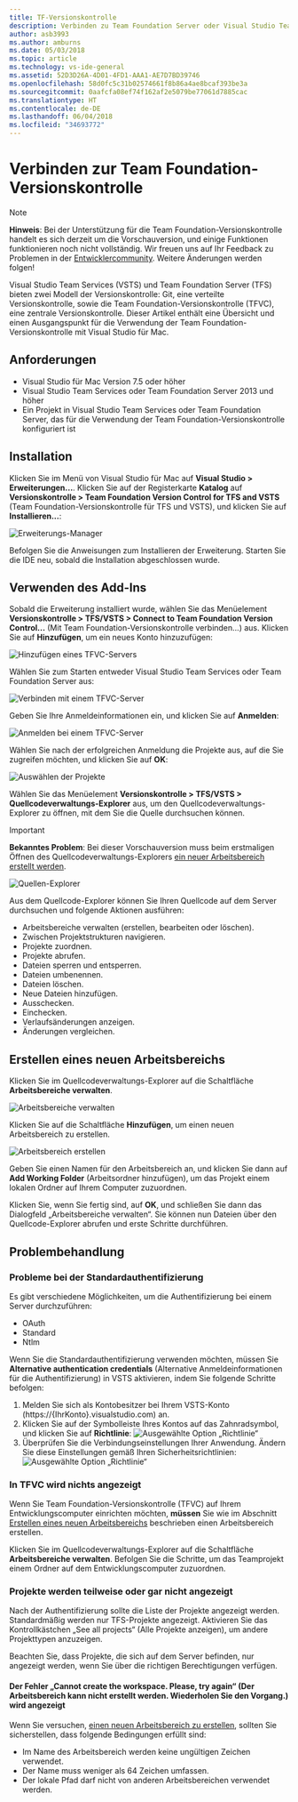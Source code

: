 ```yaml
---
title: TF-Versionskontrolle
description: Verbinden zu Team Foundation Server oder Visual Studio Team Services mit der Team Foundation-Versionskontrolle.
author: asb3993
ms.author: amburns
ms.date: 05/03/2018
ms.topic: article
ms.technology: vs-ide-general
ms.assetid: 52D3D26A-4D01-4FD1-AAA1-AE7D7BD39746
ms.openlocfilehash: 58d0fc5c31b02574661f8b86a4ae8bcaf393be3a
ms.sourcegitcommit: 0aafcfa08ef74f162af2e5079be77061d7885cac
ms.translationtype: HT
ms.contentlocale: de-DE
ms.lasthandoff: 06/04/2018
ms.locfileid: "34693772"
---
```

# <a name="connecting-to-team-foundation-version-control"></a>Verbinden zur Team Foundation-Versionskontrolle 

> [!NOTE]
> **Hinweis**: Bei der Unterstützung für die Team Foundation-Versionskontrolle handelt es sich derzeit um die Vorschauversion, und einige Funktionen funktionieren noch nicht vollständig. Wir freuen uns auf Ihr Feedback zu Problemen in der [Entwicklercommunity](https://developercommunity.visualstudio.com/spaces/41/index.html). Weitere Änderungen werden folgen!

Visual Studio Team Services (VSTS) und Team Foundation Server (TFS) bieten zwei Modell der Versionskontrolle: Git, eine verteilte Versionskontrolle, sowie die Team Foundation-Versionskontrolle (TFVC), eine zentrale Versionskontrolle. Dieser Artikel enthält eine Übersicht und einen Ausgangspunkt für die Verwendung der Team Foundation-Versionskontrolle mit Visual Studio für Mac.

## <a name="requirements"></a>Anforderungen

* Visual Studio für Mac Version 7.5 oder höher
* Visual Studio Team Services oder Team Foundation Server 2013 und höher
* Ein Projekt in Visual Studio Team Services oder Team Foundation Server, das für die Verwendung der Team Foundation-Versionskontrolle konfiguriert ist

## <a name="installation"></a>Installation

Klicken Sie im Menü von Visual Studio für Mac auf **Visual Studio > Erweiterungen...**. Klicken Sie auf der Registerkarte **Katalog** auf **Versionskontrolle > Team Foundation Version Control for TFS and VSTS** (Team Foundation-Versionskontrolle für TFS und VSTS), und klicken Sie auf **Installieren...**:

  ![Erweiterungs-Manager](media/tfvc-install.png) 

Befolgen Sie die Anweisungen zum Installieren der Erweiterung. Starten Sie die IDE neu, sobald die Installation abgeschlossen wurde.

## <a name="using-the-add-in"></a>Verwenden des Add-Ins

Sobald die Erweiterung installiert wurde, wählen Sie das Menüelement **Versionskontrolle > TFS/VSTS > Connect to Team Foundation Version Control...** (Mit Team Foundation-Versionskontrolle verbinden...) aus. Klicken Sie auf **Hinzufügen**, um ein neues Konto hinzuzufügen: 

![Hinzufügen eines TFVC-Servers](media/tfvc-add-remove-server.png)

Wählen Sie zum Starten entweder Visual Studio Team Services oder Team Foundation Server aus:

![Verbinden mit einem TFVC-Server](media/tfvc-choose-server-type.png)

Geben Sie Ihre Anmeldeinformationen ein, und klicken Sie auf **Anmelden**: 

![Anmelden bei einem TFVC-Server](media/tfvc-login.png)

Wählen Sie nach der erfolgreichen Anmeldung die Projekte aus, auf die Sie zugreifen möchten, und klicken Sie auf **OK**: 

![Auswählen der Projekte](media/tfvc-choose-projects.png)

Wählen Sie das Menüelement **Versionskontrolle > TFS/VSTS > Quellcodeverwaltungs-Explorer** aus, um den Quellcodeverwaltungs-Explorer zu öffnen, mit dem Sie die Quelle durchsuchen können.

> [!IMPORTANT]
> **Bekanntes Problem**: Bei dieser Vorschauversion muss beim erstmaligen Öffnen des Quellcodeverwaltungs-Explorers [ein neuer Arbeitsbereich erstellt werden](#creating-a-new-workspace).

![Quellen-Explorer](media/tfvc-source-explorer.png)

Aus dem Quellcode-Explorer können Sie Ihren Quellcode auf dem Server durchsuchen und folgende Aktionen ausführen:

- Arbeitsbereiche verwalten (erstellen, bearbeiten oder löschen).
- Zwischen Projektstrukturen navigieren.
- Projekte zuordnen.
- Projekte abrufen.
- Dateien sperren und entsperren.
- Dateien umbenennen.
- Dateien löschen.
- Neue Dateien hinzufügen.
- Ausschecken.
- Einchecken.
- Verlaufsänderungen anzeigen.
- Änderungen vergleichen.

## <a name="creating-a-new-workspace"></a>Erstellen eines neuen Arbeitsbereichs

Klicken Sie im Quellcodeverwaltungs-Explorer auf die Schaltfläche **Arbeitsbereiche verwalten**. 

![Arbeitsbereiche verwalten](media/tfvc-manage-workspaces.png)

Klicken Sie auf die Schaltfläche **Hinzufügen**, um einen neuen Arbeitsbereich zu erstellen.

![Arbeitsbereich erstellen](media/tfvc-create-workspace.png)

Geben Sie einen Namen für den Arbeitsbereich an, und klicken Sie dann auf **Add Working Folder** (Arbeitsordner hinzufügen), um das Projekt einem lokalen Ordner auf Ihrem Computer zuzuordnen.

Klicken Sie, wenn Sie fertig sind, auf **OK**, und schließen Sie dann das Dialogfeld „Arbeitsbereiche verwalten“. Sie können nun Dateien über den Quellcode-Explorer abrufen und erste Schritte durchführen.

## <a name="troubleshooting"></a>Problembehandlung

### <a name="problems-using-basic-authentication"></a>Probleme bei der Standardauthentifizierung

Es gibt verschiedene Möglichkeiten, um die Authentifizierung bei einem Server durchzuführen:

- OAuth
- Standard
- Ntlm

Wenn Sie die Standardauthentifizierung verwenden möchten, müssen Sie **Alternative authentication credentials** (Alternative Anmeldeinformationen für die Authentifizierung) in VSTS aktivieren, indem Sie folgende Schritte befolgen:

1. Melden Sie sich als Kontobesitzer bei Ihrem VSTS-Konto (https://{IhrKonto}.visualstudio.com) an.
2. Klicken Sie auf der Symbolleiste Ihres Kontos auf das Zahnradsymbol, und klicken Sie auf **Richtlinie**: ![Ausgewählte Option „Richtlinie“](media/tfvc-auth2.png) 
3. Überprüfen Sie die Verbindungseinstellungen Ihrer Anwendung. Ändern Sie diese Einstellungen gemäß Ihren Sicherheitsrichtlinien: ![Ausgewählte Option „Richtlinie“](media/tfvc-auth.png)  

### <a name="i-do-not-see-anything-in-tfvc"></a>In TFVC wird nichts angezeigt

Wenn Sie Team Foundation-Versionskontrolle (TFVC) auf Ihrem Entwicklungscomputer einrichten möchten, **müssen** Sie wie im Abschnitt [Erstellen eines neuen Arbeitsbereichs](#creating-a-new-workspace) beschrieben einen Arbeitsbereich erstellen.

Klicken Sie im Quellcodeverwaltungs-Explorer auf die Schaltfläche **Arbeitsbereiche verwalten**. Befolgen Sie die Schritte, um das Teamprojekt einem Ordner auf dem Entwicklungscomputer zuzuordnen.

### <a name="i-do-not-see-any--all-of-my-projects"></a>Projekte werden teilweise oder gar nicht angezeigt

Nach der Authentifizierung sollte die Liste der Projekte angezeigt werden. Standardmäßig werden nur TFS-Projekte angezeigt. Aktivieren Sie das Kontrollkästchen „See all projects“ (Alle Projekte anzeigen), um andere Projekttypen anzuzeigen.

Beachten Sie, dass Projekte, die sich auf dem Server befinden, nur angezeigt werden, wenn Sie über die richtigen Berechtigungen verfügen.

#### <a name="i-am-getting-the-error-cannot-create-the-workspace-please-try-again"></a>Der Fehler „Cannot create the workspace. Please, try again“ (Der Arbeitsbereich kann nicht erstellt werden. Wiederholen Sie den Vorgang.) wird angezeigt

Wenn Sie versuchen, [einen neuen Arbeitsbereich zu erstellen](#creating-a-new-workspace), sollten Sie sicherstellen, dass folgende Bedingungen erfüllt sind:

- Im Name des Arbeitsbereich werden keine ungültigen Zeichen verwendet.
- Der Name muss weniger als 64 Zeichen umfassen.
- Der lokale Pfad darf nicht von anderen Arbeitsbereichen verwendet werden.